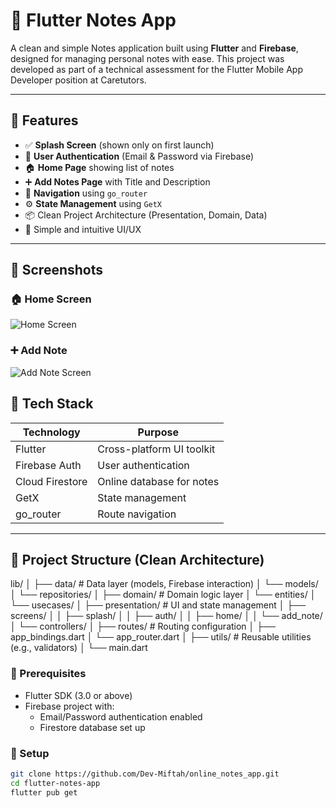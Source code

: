 # 📝 Flutter Notes App

A clean and simple Notes application built using **Flutter** and **Firebase**, designed for managing personal notes with ease. This project was developed as part of a technical assessment for the Flutter Mobile App Developer position at Caretutors.

---

## 📱 Features

- ✅ **Splash Screen** (shown only on first launch)
- 🔐 **User Authentication** (Email & Password via Firebase)
- 🏠 **Home Page** showing list of notes
- ➕ **Add Notes Page** with Title and Description
- 🧭 **Navigation** using `go_router`
- ⚙️ **State Management** using `GetX`
- 📦 Clean Project Architecture (Presentation, Domain, Data)
- 🎨 Simple and intuitive UI/UX

---
## 📸 Screenshots

### 🏠 Home Screen
![Home Screen](assets/screenshots/home.png)

### ➕ Add Note
![Add Note Screen](assets/screenshots/add_note.png)
## 🔧 Tech Stack

| Technology        | Purpose                          |
|------------------|----------------------------------|
| Flutter           | Cross-platform UI toolkit        |
| Firebase Auth     | User authentication              |
| Cloud Firestore   | Online database for notes        |
| GetX              | State management                 |
| go_router         | Route navigation                 |

---

## 📁 Project Structure (Clean Architecture)

lib/
│
├── data/ # Data layer (models, Firebase interaction)
│ └── models/
│ └── repositories/
│
├── domain/ # Domain logic layer
│ └── entities/
│ └── usecases/
│
├── presentation/ # UI and state management
│ ├── screens/
│ │ ├── splash/
│ │ ├── auth/
│ │ ├── home/
│ │ └── add_note/
│ └── controllers/
│
├── routes/ # Routing configuration
│ ├── app_bindings.dart
│ └── app_router.dart
│
├── utils/ # Reusable utilities (e.g., validators)
│
└── main.dart


### 🔨 Prerequisites
- Flutter SDK (3.0 or above)
- Firebase project with:
    - Email/Password authentication enabled
    - Firestore database set up

### 🔌 Setup

```bash
git clone https://github.com/Dev-Miftah/online_notes_app.git
cd flutter-notes-app
flutter pub get
